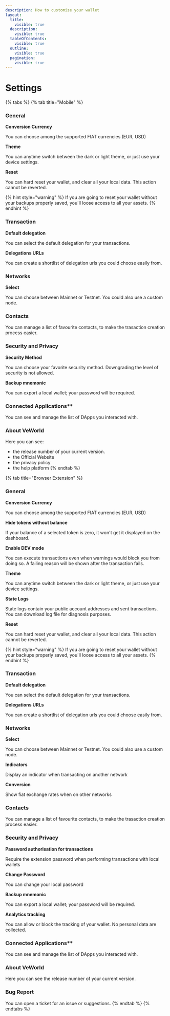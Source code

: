 ```yaml
---
description: How to customize your wallet
layout:
  title:
    visible: true
  description:
    visible: true
  tableOfContents:
    visible: true
  outline:
    visible: true
  pagination:
    visible: true
---
```


# Settings

{% tabs %}
{% tab title="Mobile" %}
### General

**Conversion Currency**

You can choose among the supported FIAT currencies (EUR, USD)

**Theme**

You can anytime switch between the dark or light theme, or just use your device settings.

**Reset**

You can hard reset your wallet, and clear all your local data. This action cannot be reverted.

{% hint style="warning" %}
If you are going to reset your wallet without your backups properly saved, you'll loose access to all your assets.
{% endhint %}

### Transaction

**Default delegation**

You can select the default delegation for your transactions.

**Delegations URLs**

You can create a shortlist of delegation urls you could choose easily from.

### Networks

**Select**

You can choose between Mainnet or Testnet. You could also use a custom node.

### Contacts

You can manage a list of favourite contacts, to make the trasaction creation process easier.

### Security and Privacy

**Security Method**

You can choose your favorite security method. Downgrading the level of security is not allowed.

**Backup mnemonic**

You can export a local wallet; your password will be required.

### Connected Applications\*\*

You can see and manage the list of DApps you interacted with.

### About VeWorld

Here you can see:

* the release number of your current version.
* the Official Website
* the privacy policy
* the help platform
{% endtab %}

{% tab title="Browser Extension" %}
### General

**Conversion Currency**

You can choose among the supported FIAT currencies (EUR, USD)

**Hide tokens without balance**

If your balance of a selected token is zero, it won't get it displayed on the dashboard.

**Enable DEV mode**

You can execute transactions even when warnings would block you from doing so. A failing reason will be shown after the transaction fails.

**Theme**

You can anytime switch between the dark or light theme, or just use your device settings.

**State Logs**

State logs contain your public account addresses and sent transactions. You can download log file for diagnosis purposes.

**Reset**

You can hard reset your wallet, and clear all your local data. This action cannot be reverted.

{% hint style="warning" %}
If you are going to reset your wallet without your backups properly saved, you'll loose access to all your assets.
{% endhint %}

### Transaction

**Default delegation**

You can select the default delegation for your transactions.

**Delegations URLs**

You can create a shortlist of delegation urls you could choose easily from.

### Networks

**Select**

You can choose between Mainnet or Testnet. You could also use a custom node.

**Indicators**

Display an indicator when transacting on another network

**Conversion**

Show fiat exchange rates when on other networks

### Contacts

You can manage a list of favourite contacts, to make the trasaction creation process easier.

### Security and Privacy

**Password authorisation for transactions**

Require the extension password when performing transactions with local wallets

**Change Password**

You can change your local password

**Backup mnemonic**

You can export a local wallet; your password will be required.

**Analytics tracking**

You can allow or block the tracking of your wallet. No personal data are collected.

### Connected Applications\*\*

You can see and manage the list of DApps you interacted with.

### About VeWorld

Here you can see the release number of your current version.

### Bug Report

You can open a ticket for an issue or suggestions.
{% endtab %}
{% endtabs %}
